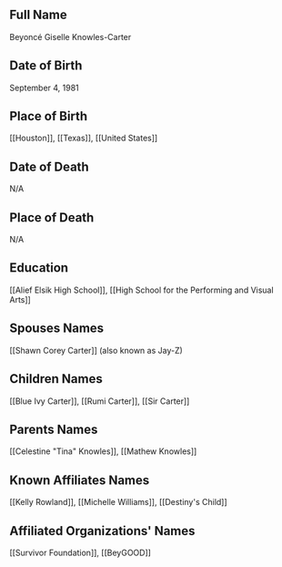 ## Full Name
Beyoncé Giselle Knowles-Carter

## Date of Birth
September 4, 1981

## Place of Birth
[[Houston]], [[Texas]], [[United States]]

## Date of Death
N/A

## Place of Death
N/A

## Education
[[Alief Elsik High School]],
[[High School for the Performing and Visual Arts]]

## Spouses Names
[[Shawn Corey Carter]] (also known as Jay-Z)

## Children Names
[[Blue Ivy Carter]],
[[Rumi Carter]],
[[Sir Carter]]

## Parents Names
[[Celestine "Tina" Knowles]],
[[Mathew Knowles]]

## Known Affiliates Names
[[Kelly Rowland]],
[[Michelle Williams]],
[[Destiny's Child]]

## Affiliated Organizations' Names
[[Survivor Foundation]],
[[BeyGOOD]]